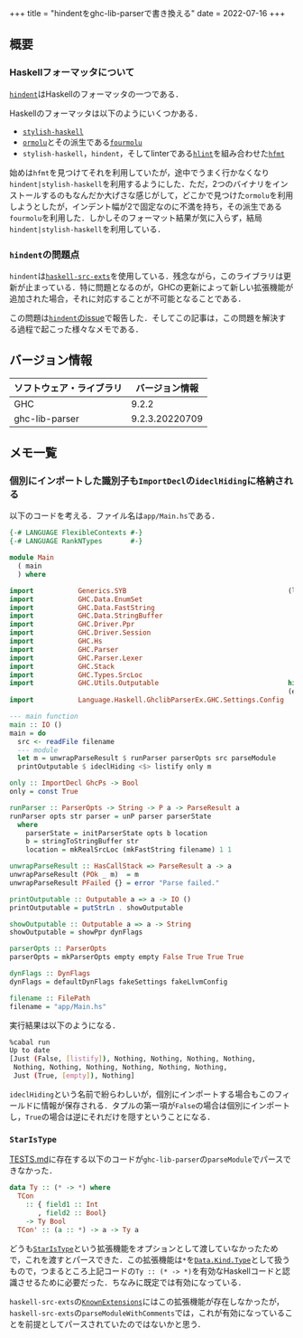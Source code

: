+++
title = "hindentをghc-lib-parserで書き換える"
date = 2022-07-16
+++

## 概要

### Haskellフォーマッタについて

[`hindent`](https://github.com/mihaimaruseac/hindent)はHaskellのフォーマッタの一つである．

Haskellのフォーマッタは以下のようにいくつかある．

* [`stylish-haskell`](https://github.com/haskell/stylish-haskell)
* [`ormolu`](https://github.com/tweag/ormolu)とその派生である[`fourmolu`](https://github.com/fourmolu/fourmolu)
* `stylish-haskell`，`hindent`，そしてlinterである[`hlint`](https://github.com/ndmitchell/hlint)を組み合わせた[`hfmt`](https://github.com/danstiner/hfmt)

始めは`hfmt`を見つけてそれを利用していたが，途中でうまく行かなくなり`hindent|stylish-haskell`を利用するようにした．ただ，2つのバイナリをインストールするのもなんだか大げさな感じがして，どこかで見つけた`ormolu`を利用しようとしたが，インデント幅が2で固定なのに不満を持ち，その派生である`fourmolu`を利用した．しかしそのフォーマット結果が気に入らず，結局`hindent|stylish-haskell`を利用している．

### `hindent`の問題点

`hindent`は[`haskell-src-exts`](https://github.com/haskell-suite/haskell-src-exts)を使用している．残念ながら，このライブラリは更新が止まっている．特に問題となるのが，GHCの更新によって新しい拡張機能が追加された場合，それに対応することが不可能となることである．

この問題は[`hindent`のissue](https://github.com/mihaimaruseac/hindent/issues/587)で報告した．そしてこの記事は，この問題を解決する過程で起こった様々なメモである．

## バージョン情報

| ソフトウェア・ライブラリ | バージョン情報 |
|--------------------------|----------------|
| GHC                      | 9.2.2          |
| ghc-lib-parser           | 9.2.3.20220709 |

## メモ一覧

### 個別にインポートした識別子も`ImportDecl`の`ideclHiding`に格納される

以下のコードを考える．ファイル名は`app/Main.hs`である．

```haskell
{-# LANGUAGE FlexibleContexts #-}
{-# LANGUAGE RankNTypes       #-}

module Main
  ( main
  ) where

import           Generics.SYB                                        (listify)
import           GHC.Data.EnumSet
import           GHC.Data.FastString
import           GHC.Data.StringBuffer
import           GHC.Driver.Ppr
import           GHC.Driver.Session
import           GHC.Hs
import           GHC.Parser
import           GHC.Parser.Lexer
import           GHC.Stack
import           GHC.Types.SrcLoc
import           GHC.Utils.Outputable                                hiding
                                                                     (empty)
import           Language.Haskell.GhclibParserEx.GHC.Settings.Config

--- main function
main :: IO ()
main = do
  src <- readFile filename
  --- module
  let m = unwrapParseResult $ runParser parserOpts src parseModule
  printOutputable $ ideclHiding <$> listify only m

only :: ImportDecl GhcPs -> Bool
only = const True

runParser :: ParserOpts -> String -> P a -> ParseResult a
runParser opts str parser = unP parser parserState
  where
    parserState = initParserState opts b location
    b = stringToStringBuffer str
    location = mkRealSrcLoc (mkFastString filename) 1 1

unwrapParseResult :: HasCallStack => ParseResult a -> a
unwrapParseResult (POk _ m)  = m
unwrapParseResult PFailed {} = error "Parse failed."

printOutputable :: Outputable a => a -> IO ()
printOutputable = putStrLn . showOutputable

showOutputable :: Outputable a => a -> String
showOutputable = showPpr dynFlags

parserOpts :: ParserOpts
parserOpts = mkParserOpts empty empty False True True True

dynFlags :: DynFlags
dynFlags = defaultDynFlags fakeSettings fakeLlvmConfig

filename :: FilePath
filename = "app/Main.hs"
```

実行結果は以下のようになる．

```sh
%cabal run
Up to date
[Just (False, [listify]), Nothing, Nothing, Nothing, Nothing,
 Nothing, Nothing, Nothing, Nothing, Nothing, Nothing,
 Just (True, [empty]), Nothing]
```

`ideclHiding`という名前で紛らわしいが，個別にインポートする場合もこのフィールドに情報が保存される．タプルの第一項が`False`の場合は個別にインポートし，`True`の場合は逆にそれだけを隠すということになる．

### `StarIsType`

[TESTS.md](https://github.com/mihaimaruseac/hindent/blob/4c2ea034f4365cd784539f223282907c9e734fba/TESTS.md)に存在する以下のコードが`ghc-lib-parser`の`parseModule`でパースできなかった．

```haskell
data Ty :: (* -> *) where
  TCon
    :: { field1 :: Int
       , field2 :: Bool}
    -> Ty Bool
  TCon' :: (a :: *) -> a -> Ty a
```

どうも[`StarIsType`](https://ghc.gitlab.haskell.org/ghc/doc/users_guide/exts/poly_kinds.html)という拡張機能をオプションとして渡していなかったためで，これを渡すとパースできた．この拡張機能は`*`を[`Data.Kind.Type`](https://hackage.haskell.org/package/base-4.16.2.0/docs/Data-Kind.html#t:Type)として扱うもので，つまるところ上記コードの`Ty :: (* -> *)`を有効なHaskellコードと認識させるために必要だった．ちなみに既定では有効になっている．

`haskell-src-exts`の[`KnownExtensions`](https://hackage.haskell.org/package/haskell-src-exts-1.23.1/docs/Language-Haskell-Exts-Extension.html#v:knownExtensions)にはこの拡張機能が存在しなかったが，`haskell-src-exts`の`parseModuleWithComments`では，これが有効になっていることを前提としてパースされていたのではないかと思う．
